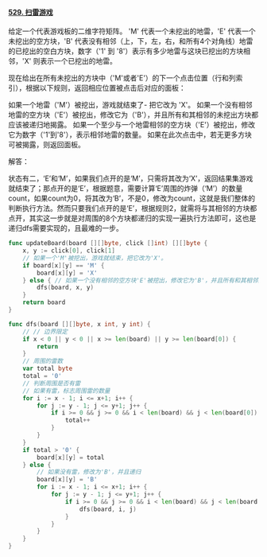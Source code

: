 #### [529. 扫雷游戏](https://leetcode-cn.com/problems/minesweeper/)

给定一个代表游戏板的二维字符矩阵。 'M' 代表一个未挖出的地雷，'E' 代表一个未挖出的空方块，'B' 代表没有相邻（上，下，左，右，和所有4个对角线）地雷的已挖出的空白方块，数字（'1' 到 '8'）表示有多少地雷与这块已挖出的方块相邻，'X' 则表示一个已挖出的地雷。

现在给出在所有未挖出的方块中（'M'或者'E'）的下一个点击位置（行和列索引），根据以下规则，返回相应位置被点击后对应的面板：

如果一个地雷（'M'）被挖出，游戏就结束了- 把它改为 'X'。
如果一个没有相邻地雷的空方块（'E'）被挖出，修改它为（'B'），并且所有和其相邻的未挖出方块都应该被递归地揭露。
如果一个至少与一个地雷相邻的空方块（'E'）被挖出，修改它为数字（'1'到'8'），表示相邻地雷的数量。
如果在此次点击中，若无更多方块可被揭露，则返回面板。



解答：

状态有二，‘E’和‘M’，如果我们点开的是‘M’，只需将其改为‘X’，返回结果集游戏就结束了；那点开的是‘E’，根据题意，需要计算‘E’周围的炸弹（‘M’）的数量count，如果count为0，将其改为‘B’，不是0，修改为count，这就是我们整体的判断执行方法。然而只要我们点开的是‘E’，根据规则2，就需将与其相邻的方块都点开，其实这一步就是对周围的8个方块都递归的实现一遍执行方法即可，这也是递归dfs需要实现的，且最难的一步。



```go
func updateBoard(board [][]byte, click []int) [][]byte {
	x, y := click[0], click[1]
	// 如果一个'M'被挖出，游戏就结束，把它改为'X'。
	if board[x][y] == 'M' {
		board[x][y] = 'X'
	} else { // 如果一个没有相邻的空方块'E'被挖出，修改它为'B'，并且所有和其相邻的未挖出方块都应该被递归地揭露
		dfs(board, x, y)
	}
	return board
}

func dfs(board [][]byte, x int, y int) {
	// // 边界限定
	if x < 0 || y < 0 || x >= len(board) || y >= len(board[0]) {
		return
	}
	// 周围的雷数
	var total byte
	total = '0'
	// 判断周围是否有雷
	// 如果有雷，标志周围雷的数量
	for i := x - 1; i <= x+1; i++ {
		for j := y - 1; j <= y+1; j++ {
			if i >= 0 && j >= 0 && i < len(board) && j < len(board[0]) && board[i][j] == 'M' {
				total++
			}
		}
	}
	if total > '0' {
		board[x][y] = total
	} else {
		// 如果没有雷，修改为'B'，并且递归
		board[x][y] = 'B'
		for i := x - 1; i <= x+1; i++ {
			for j := y - 1; j <= y+1; j++ {
				if i >= 0 && j >= 0 && i < len(board) && j < len(board[0]) && board[i][j] == 'E' {
					dfs(board, i, j)
				}
			}
		}
	}
}
```

